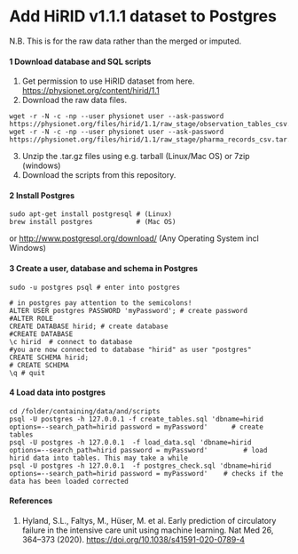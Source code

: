 # Add HiRID v1.1.1 dataset to Postgres
N.B. This is for the raw data rather than the merged or imputed.

#### 1 Download database and SQL scripts
1. Get permission to use HiRID dataset from here. https://physionet.org/content/hirid/1.1
2. Download the raw data files.
```
wget -r -N -c -np --user physionet user --ask-password https://physionet.org/files/hirid/1.1/raw_stage/observation_tables_csv.tar.gz
wget -r -N -c -np --user physionet user --ask-password https://physionet.org/files/hirid/1.1/raw_stage/pharma_records_csv.tar.gz
```
3. Unzip the .tar.gz files using e.g. tarball (Linux/Mac OS) or 7zip (windows)
4. Download the scripts from this repository.


#### 2 Install Postgres
```
sudo apt-get install postgresql # (Linux)
brew install postgres           # (Mac OS)
```
or http://www.postgresql.org/download/ (Any Operating System incl Windows)

#### 3 Create a user, database and schema in Postgres
```
sudo -u postgres psql # enter into postgres

# in postgres pay attention to the semicolons!
ALTER USER postgres PASSWORD 'myPassword'; # create password
#ALTER ROLE
CREATE DATABASE hirid; # create database
#CREATE DATABASE
\c hirid  # connect to database
#you are now connected to database "hirid" as user "postgres"
CREATE SCHEMA hirid; 
# CREATE SCHEMA
\q # quit
```
#### 4 Load data into postgres
```
cd /folder/containing/data/and/scripts
psql -U postgres -h 127.0.0.1 -f create_tables.sql 'dbname=hirid options=--search_path=hirid password = myPassword'      # create tables 
psql -U postgres -h 127.0.0.1  -f load_data.sql 'dbname=hirid options=--search_path=hirid password = myPassword'         # load hirid data into tables. This may take a while
psql -U postgres -h 127.0.0.1  -f postgres_check.sql 'dbname=hirid options=--search_path=hirid password = myPassword'    # checks if the data has been loaded corrected
```


#### References
1. Hyland, S.L., Faltys, M., Hüser, M. et al. Early prediction of circulatory failure in the intensive care unit using machine learning. Nat Med 26, 364–373 (2020). https://doi.org/10.1038/s41591-020-0789-4
